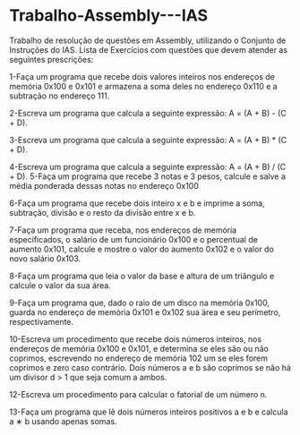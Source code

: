 # Trabalho-Assembly---IAS
Trabalho de resolução de questões em Assembly, utilizando o Conjunto de Instruções do IAS.
Lista de Exercícios com questões que devem atender as seguintes prescrições:

1-Faça um programa que recebe dois valores inteiros nos endereços de memória 0x100 e
0x101 e armazena a soma deles no endereço 0x110 e a subtração no endereço 111.

2-Escreva um programa que calcula a seguinte expressão: A = (A + B) - (C + D).

3-Escreva um programa que calcula a seguinte expressão: A = (A + B) * (C + D).

4-Escreva um programa que calcula a seguinte expressão: A = (A + B) / (C + D). 
5-Faça um programa que recebe 3 notas e 3 pesos, calcule e salve a média ponderada
dessas notas no endereço 0x100

6-Faça um programa que recebe dois inteiro x e b e imprime a soma, subtração, divisão e
o resto da divisão entre x e b. 

7-Faça um programa que receba, nos endereços de memória especificados, o salário de
um funcionário 0x100 e o percentual de aumento 0x101, calcule e mostre o valor do
aumento 0x102 e o valor do novo salário 0x103.

8-Faça um programa que leia o valor da base e altura de um triângulo e calcule o valor
da sua área.

9-Faça um programa que, dado o raio de um disco na memória 0x100, guarda no endereço
de memória 0x101 e 0x102 sua área e seu perı́metro, respectivamente.

10-Escreva um procedimento que recebe dois números inteiros, nos endereços de memória
0x100 e 0x101, e determina se eles são ou não coprimos, escrevendo no endereço de
memória 102 um se eles forem coprimos e zero caso contrário. Dois números a e b são
coprimos se não há um divisor d > 1 que seja comum a ambos.

12-Escreva um procedimento para calcular o fatorial de um número n. 

13-Faça um programa que lê dois números inteiros positivos a e b e calcula a ∗ b usando
apenas somas. 

